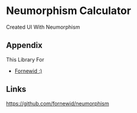 
# Neumorphism Calculator
Created UI With Neumorphism

## Appendix
This Library For
- [Fornewid :)](https://github.com/fornewid)

## Links
https://github.com/fornewid/neumorphism
